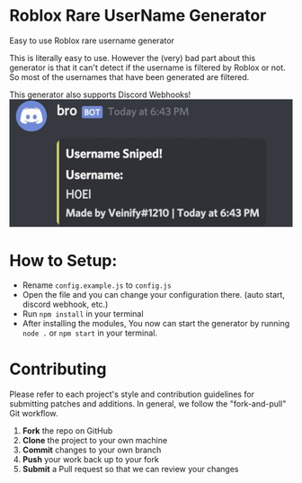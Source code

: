# Roblox Rare UserName Generator
Easy to use Roblox rare username generator

This is literally easy to use. However the (very) bad part about this generator is that it can't detect if the username is filtered by Roblox or not. So most of the usernames that have been generated are filtered.

This generator also supports Discord Webhooks!
![Discord Webhook support](sexy-image.jpg)
# How to Setup:
 - Rename `config.example.js` to `config.js`
 - Open the file and you can change your configuration there. (auto start, discord webhook, etc.)
 - Run `npm install` in your terminal
 - After installing the modules, You now can start the generator by running `node .` or `npm start` in your terminal.

# Contributing
Please refer to each project's style and contribution guidelines for submitting patches and additions. In general, we follow the "fork-and-pull" Git workflow.

1. **Fork** the repo on GitHub
2. **Clone** the project to your own machine
3. **Commit** changes to your own branch
4. **Push** your work back up to your fork
5. **Submit** a Pull request so that we can review your changes
